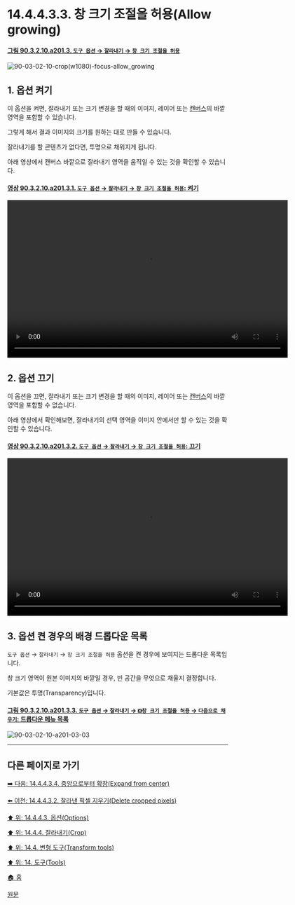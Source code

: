 # 14.4.4.3.3. 창 크기 조절을 허용(Allow growing)

<a id="90-03-02-10-a201-03"></a>

#### [그림 90.3.2.10.a201.3. `도구 옵션` → `잘라내기` → `창 크기 조절을 허용`](./90-03-02-10-crop.md#90-03-02-10-a201-03)
![90-03-02-10-crop(w1080)-focus-allow_growing](https://github.com/wonder13662/gimp/assets/15767104/fd5c5d41-1056-408b-b4ee-4a6275d2225c)

<a id="14-04-04-03-03-s1"></a>

## 1. 옵션 켜기
이 옵션을 켜면, 잘라내기 또는 크기 변경을 할 때의 이미지, 레이어 또는 [캔버스](./19-glossaryx-canvas.md)의 바깥 영역을 포함할 수 있습니다.

그렇게 해서 결과 이미지의 크기를 원하는 대로 만들 수 있습니다.

잘라내기를 할 콘텐츠가 없다면, 투명으로 채워지게 됩니다.

아래 영상에서 캔버스 바깥으로 잘라내기 영역을 움직일 수 있는 것을 확인할 수 있습니다.

<a id="90-03-02-10-a201-03-01"></a>

#### [영상 90.3.2.10.a201.3.1. `도구 옵션` → `잘라내기` → `창 크기 조절을 허용`: 켜기](./90-03-02-10-crop.md#90-03-02-10-a201-03-01)
<video controls="controls" width="640" height="360" src="https://github.com/wonder13662/gimp/assets/15767104/c0b2857e-8349-41e0-b2a6-7e2fba4b1baa"></video>

<a id="14-04-04-03-03-s2"></a>

## 2. 옵션 끄기
이 옵션을 끄면, 잘라내기 또는 크기 변경을 할 때의 이미지, 레이어 또는 [캔버스](./19-glossaryx-canvas.md)의 바깥 영역을 포함할 수 없습니다.

아래 영상에서 확인해보면, 잘라내기의 선택 영역을 이미지 안에서만 할 수 있는 것을 확인할 수 있습니다.

<a id="90-03-02-10-a201-03-02"></a>

#### [영상 90.3.2.10.a201.3.2. `도구 옵션` → `잘라내기` → `창 크기 조절을 허용`: 끄기](./90-03-02-10-crop.md#90-03-02-10-a201-03-02)
<video controls="controls" width="640" height="360" src="https://github.com/wonder13662/gimp/assets/15767104/6c0f1d51-9474-4d3f-9f2a-25f14f16be0e"></video>

<a id="14-04-04-03-03-s3"></a>

## 3. 옵션 켠 경우의 배경 드롭다운 목록
`도구 옵션` → `잘라내기` → `창 크기 조절을 허용` 옵션을 켠 경우에 보여지는 드롭다운 목록입니다.

창 크기 영역이 원본 이미지의 바깥일 경우, 빈 공간을 무엇으로 채울지 결정합니다.

기본값은 투명(Transparency)입니다.

<a id="90-03-02-10-a201-03-03"></a>

#### [그림 90.3.2.10.a201.3.3. `도구 옵션` → `잘라내기` → `❎창 크기 조절을 허용` → `다음으로 채우기`: 드롭다운 메뉴 목록](./90-03-02-10-crop.md#90-03-02-10-a201-03-03)
![90-03-02-10-a201-03-03](https://github.com/wonder13662/gimp/assets/15767104/53c7f089-2ce2-4099-a892-d0b191b7f3e4)

***

## 다른 페이지로 가기

[➡️ 다음: 14.4.4.3.4. 중앙으로부터 확장(Expand from center)](./14-04-04-03-04-expand_from_center.md)

[⬅️ 이전: 14.4.4.3.2. 잘라낸 픽셀 지우기(Delete cropped pixels)](./14-04-04-03-02-delete_cropped_pixels.md)

[⬆️ 위: 14.4.4.3. 옵션(Options)](./14-04-04-03-00-options.md)

[⬆️ 위: 14.4.4. 잘라내기(Crop)](./14-04-04-00-crop.md)

[⬆️ 위: 14.4. 변형 도구(Transform tools)](./14-04-00-transform-tools.md)

[⬆️ 위: 14. 도구(Tools)](./14-00-tools.md)

[🏠 홈](./00-home.md)

[원문](https://docs.gimp.org/2.10/ko/gimp-tool-crop.html#idm15201)